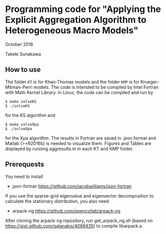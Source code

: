 # Programming code for "Applying the Explicit Aggregation Algorithm to Heterogeneous Macro Models"

October 2018

Takeki Sunakawa

## How to use

The folder `KT` is for Khan-Thomas models and the folder `KMP` is for Krueger-Mitman-Perri models. The code is intended to be compiled by Intel Fortran with Math Kernel Library. In Linux, the code can be compiled and run by
```
$ make solveKS
$ ./solveKS
```
for the KS algorithm and
```
$ make solveXpa
$ ./solveXpa
```
for the Xpa algorithm. The results in Fortran are saved in .json format and Matlab (>=R2016b) is needed to visualize them. Figures and Tables are displayed by running aggresults.m in each KT and KMP folder.

## Prerequests

You need to install

- json-fortran https://github.com/jacobwilliams/json-fortran

If you use the sparse-grid eigenvalue and eigenvector decomposition to calculate the stationary distribution, you also need

- arpack-ng https://github.com/opencollab/arpack-ng

After cloning the arpack-ng repository, run get_arpack_ng.sh (based on https://gist.github.com/galanakis/4069435) to compile libarpack.a.
